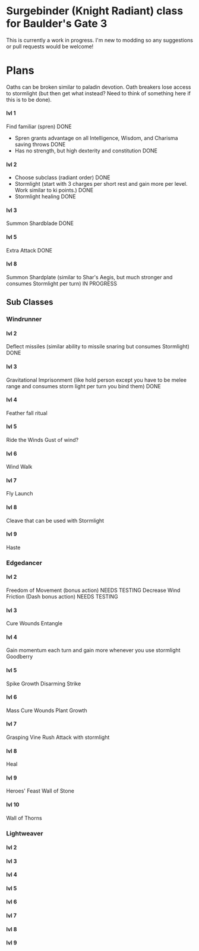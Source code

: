 # Surgebinder (Knight Radiant) class for Baulder's Gate 3
This is currently a work in progress. I'm new to modding so any suggestions or pull requests would be welcome!

# Plans
Oaths can be broken similar to paladin devotion. Oath breakers lose access to stormlight (but then get what instead? Need to think of something here if this is to be done).

#### lvl 1
Find familiar (spren) DONE
* Spren grants advantage on all Intelligence, Wisdom, and Charisma saving throws DONE
* Has no strength, but high dexterity and constitution DONE

#### lvl 2
* Choose subclass (radiant order) DONE
* Stormlight (start with 3 charges per short rest and gain more per level. Work similar to ki points.) DONE
* Stormlight healing DONE

#### lvl 3
Summon Shardblade DONE

#### lvl 5
Extra Attack DONE

#### lvl 8
Summon Shardplate (similar to Shar's Aegis, but much stronger and consumes Stormlight per turn) IN PROGRESS

## Sub Classes
### Windrunner
#### lvl 2
Deflect missiles (similar ability to missile snaring but consumes Stormlight) DONE

#### lvl 3
Gravitational Imprisonment (like hold person except you have to be melee range and consumes storm light per turn you bind them) DONE

#### lvl 4
Feather fall ritual

#### lvl 5
Ride the Winds
Gust of wind?

#### lvl 6
Wind Walk

#### lvl 7
Fly
Launch

#### lvl 8
Cleave that can be used with Stormlight

#### lvl 9
Haste

### Edgedancer
#### lvl 2
Freedom of Movement (bonus action) NEEDS TESTING
Decrease Wind Friction (Dash bonus action) NEEDS TESTING

#### lvl 3
Cure Wounds
Entangle

#### lvl 4
Gain momentum each turn and gain more whenever you use stormlight
Goodberry

#### lvl 5
Spike Growth
Disarming Strike

#### lvl 6
Mass Cure Wounds
Plant Growth

#### lvl 7
Grasping Vine
Rush Attack with stormlight

#### lvl 8
Heal

#### lvl 9
Heroes' Feast
Wall of Stone

#### lvl 10
Wall of Thorns

### Lightweaver
#### lvl 2

#### lvl 3

#### lvl 4

#### lvl 5

#### lvl 6

#### lvl 7

#### lvl 8

#### lvl 9